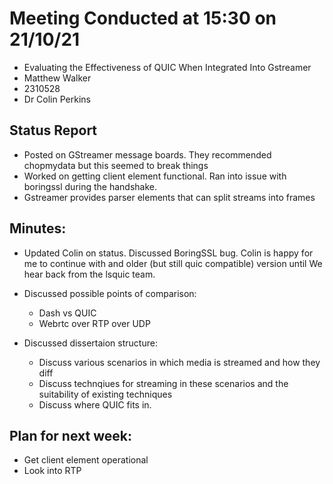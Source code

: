 # Meeting Conducted at 15:30 on 21/10/21

* Evaluating the Effectiveness of QUIC When Integrated Into Gstreamer
* Matthew Walker
* 2310528
* Dr Colin Perkins


## Status Report

* Posted on GStreamer message boards. They recommended chopmydata but this seemed to break things
* Worked on getting client element functional. Ran into issue with boringssl during the handshake.
* Gstreamer provides parser elements that can split streams into frames

## Minutes:
 * Updated Colin on status. Discussed BoringSSL bug. Colin is happy for me to continue with and older (but still quic compatible) version until We hear back from the lsquic team.
 * Discussed possible points of comparison:
    - Dash vs QUIC
    - Webrtc over RTP over UDP

* Discussed dissertaion structure:
  - Discuss various scenarios in which media is streamed and how they diff
  - Discuss technqiues for streaming in these scenarios and the suitability of existing techniques
  - Discuss where QUIC fits in.

## Plan for next week:

- Get client element operational
- Look into RTP
